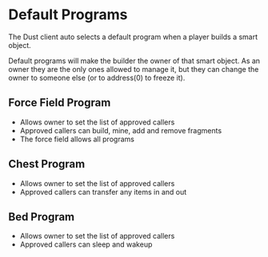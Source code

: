 # Default Programs

The Dust client auto selects a default program when a player builds a smart object.

Default programs will make the builder the owner of that smart object. As an owner they are the only ones allowed to manage it, but they can change the owner to someone else (or to address(0) to freeze it).

## Force Field Program
- Allows owner to set the list of approved callers
- Approved callers can build, mine, add and remove fragments
- The force field allows all programs

## Chest Program
- Allows owner to set the list of approved callers
- Approved callers can transfer any items in and out

## Bed Program
- Allows owner to set the list of approved callers
- Approved callers can sleep and wakeup





